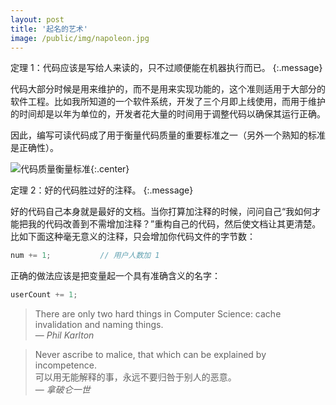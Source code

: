 ```yaml
---
layout: post
title: '起名的艺术'
image: /public/img/napoleon.jpg
---
```




定理 1：代码应该是写给人来读的，只不过顺便能在机器执行而已。
{:.message}

代码大部分时候是用来维护的，而不是用来实现功能的，这个准则适用于大部分的软件工程。比如我所知道的一个软件系统，开发了三个月即上线使用，而用于维护的时间却是以年为单位的，开发者花大量的时间用于调整代码以确保其运行正确。

因此，编写可读代码成了用于衡量代码质量的重要标准之一（另外一个熟知的标准是正确性）。

![代码质量衡量标准](https://infp.github.io/blogimages/code-quality.jpg){:.center}


定理 2：好的代码胜过好的注释。
{:.message}

好的代码自己本身就是最好的文档。当你打算加注释的时候，问问自己“我如何才能把我的代码改善到不需增加注释？”重构自己的代码，然后使文档让其更清楚。比如下面这种毫无意义的注释，只会增加你代码文件的字节数：

```c
num += 1;           // 用户人数加 1
```

正确的做法应该是把变量起一个具有准确含义的名字：

```c
userCount += 1;
```


> There are only two hard things in Computer Science: cache invalidation and naming things.<br>
&mdash; <cite>Phil Karlton</cite>

> Never ascribe to malice, that which can be explained by incompetence.<br>
可以用无能解释的事，永远不要归咎于别人的恶意。<br>
&mdash; <cite>拿破仑一世</cite>